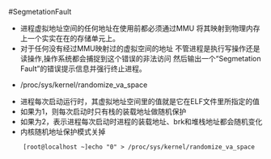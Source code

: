 #SegmetationFault

* 进程虚拟地址空间的任何地址在使用前都必须通过MMU
  将其映射到物理内存上一个实实在在的存储单元上。
* 对于任何没有经过MMU映射过的虚拟空间的地址
  不管进程是执行写操作还是读操作,操作系统都会捕捉到这个错误的非法访问
  然后输出一个“Segmetation Fault”的错误提示信息并强行终止进程。



- /proc/sys/kernel/randomize_va_space

* 进程每次启动运行时，其虚拟地址空间里的值就是它在ELF文件里所指定的值
* 如果为1，则每次启动时只有栈的装载地址做随机保护
* 如果为2，表示进程每次启动时进程的装载地址、brk和堆栈地址都会随机变化
* 内核随机地址保护模式关掉 

```
	[root@localhost ~]echo "0" > /proc/sys/kernel/randomize_va_space
```

